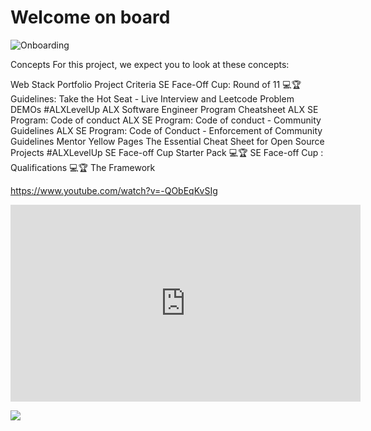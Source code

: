# Welcome on board

![Onboarding](https://img.shields.io/badge/status-onboarding-brightgreen)

Concepts
For this project, we expect you to look at these concepts:

Web Stack Portfolio Project Criteria
SE Face-Off Cup: Round of 11 💻🏆
Guidelines: Take the Hot Seat - Live Interview and Leetcode Problem DEMOs #ALXLevelUp
ALX Software Engineer Program Cheatsheet
ALX SE Program: Code of conduct
ALX SE Program: Code of conduct - Community Guidelines
ALX SE Program: Code of Conduct - Enforcement of Community Guidelines
Mentor Yellow Pages
The Essential Cheat Sheet for Open Source Projects #ALXLevelUp
SE Face-off Cup Starter Pack 💻🏆
SE Face-off Cup : Qualifications 💻🏆
The Framework

https://www.youtube.com/watch?v=-QObEqKvSIg

<iframe width="560" height="315" src="https://www.youtube.com/embed/-QObEqKvSIg" title="Africa&#39;s Untapped Potential" frameborder="0" allow="accelerometer; autoplay; clipboard-write; encrypted-media; gyroscope; picture-in-picture; web-share" referrerpolicy="strict-origin-when-cross-origin" allowfullscreen></iframe>

![](https://www.youtube.com/watch?v=-QObEqKvSIg)
